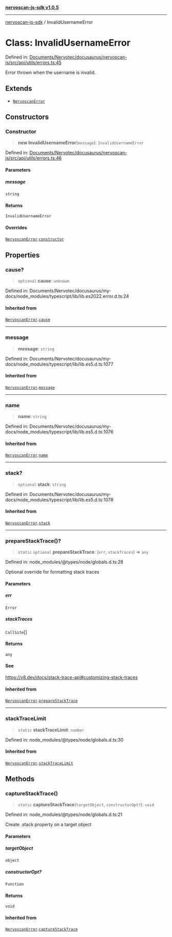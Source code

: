 [**nervoscan-js-sdk v1.0.5**](../README.md)

***

[nervoscan-js-sdk](../globals.md) / InvalidUsernameError

# Class: InvalidUsernameError

Defined in: [Documents/Nervotec/docusaurus/nervoscan-js/src/api/utils/errors.ts:45](https://github.com/nervotec/nervoscan-js/blob/a3e202b0aed347d51c982d0e67d7d962d141bec3/src/api/utils/errors.ts#L45)

Error thrown when the username is invalid.

## Extends

- [`NervoscanError`](NervoscanError.md)

## Constructors

### Constructor

> **new InvalidUsernameError**(`message`): `InvalidUsernameError`

Defined in: [Documents/Nervotec/docusaurus/nervoscan-js/src/api/utils/errors.ts:46](https://github.com/nervotec/nervoscan-js/blob/a3e202b0aed347d51c982d0e67d7d962d141bec3/src/api/utils/errors.ts#L46)

#### Parameters

##### message

`string`

#### Returns

`InvalidUsernameError`

#### Overrides

[`NervoscanError`](NervoscanError.md).[`constructor`](NervoscanError.md#constructor)

## Properties

### cause?

> `optional` **cause**: `unknown`

Defined in: Documents/Nervotec/docusaurus/my-docs/node\_modules/typescript/lib/lib.es2022.error.d.ts:24

#### Inherited from

[`NervoscanError`](NervoscanError.md).[`cause`](NervoscanError.md#cause)

***

### message

> **message**: `string`

Defined in: Documents/Nervotec/docusaurus/my-docs/node\_modules/typescript/lib/lib.es5.d.ts:1077

#### Inherited from

[`NervoscanError`](NervoscanError.md).[`message`](NervoscanError.md#message)

***

### name

> **name**: `string`

Defined in: Documents/Nervotec/docusaurus/my-docs/node\_modules/typescript/lib/lib.es5.d.ts:1076

#### Inherited from

[`NervoscanError`](NervoscanError.md).[`name`](NervoscanError.md#name)

***

### stack?

> `optional` **stack**: `string`

Defined in: Documents/Nervotec/docusaurus/my-docs/node\_modules/typescript/lib/lib.es5.d.ts:1078

#### Inherited from

[`NervoscanError`](NervoscanError.md).[`stack`](NervoscanError.md#stack)

***

### prepareStackTrace()?

> `static` `optional` **prepareStackTrace**: (`err`, `stackTraces`) => `any`

Defined in: node\_modules/@types/node/globals.d.ts:28

Optional override for formatting stack traces

#### Parameters

##### err

`Error`

##### stackTraces

`CallSite`[]

#### Returns

`any`

#### See

https://v8.dev/docs/stack-trace-api#customizing-stack-traces

#### Inherited from

[`NervoscanError`](NervoscanError.md).[`prepareStackTrace`](NervoscanError.md#preparestacktrace)

***

### stackTraceLimit

> `static` **stackTraceLimit**: `number`

Defined in: node\_modules/@types/node/globals.d.ts:30

#### Inherited from

[`NervoscanError`](NervoscanError.md).[`stackTraceLimit`](NervoscanError.md#stacktracelimit)

## Methods

### captureStackTrace()

> `static` **captureStackTrace**(`targetObject`, `constructorOpt?`): `void`

Defined in: node\_modules/@types/node/globals.d.ts:21

Create .stack property on a target object

#### Parameters

##### targetObject

`object`

##### constructorOpt?

`Function`

#### Returns

`void`

#### Inherited from

[`NervoscanError`](NervoscanError.md).[`captureStackTrace`](NervoscanError.md#capturestacktrace)
